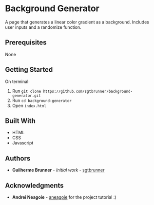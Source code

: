 # Background Generator

A page that generates a linear color gradient as a background. Includes user inputs and a randomize function.

## Prerequisites

None

## Getting Started

On terminal:
1. Run `git clone https://github.com/sgtbrunner/background-generator.git`
2. Run `cd background-generator`
3. Open `index.html`



## Built With

* HTML
* CSS
* Javascript

## Authors

* **Guilherme Brunner** - *Initial work* - [sgtbrunner](https://github.com/sgtbrunner)

## Acknowledgments

* **Andrei Neagoie** - [aneagoie](https://github.com/aneagoie) for the project tutorial :)
